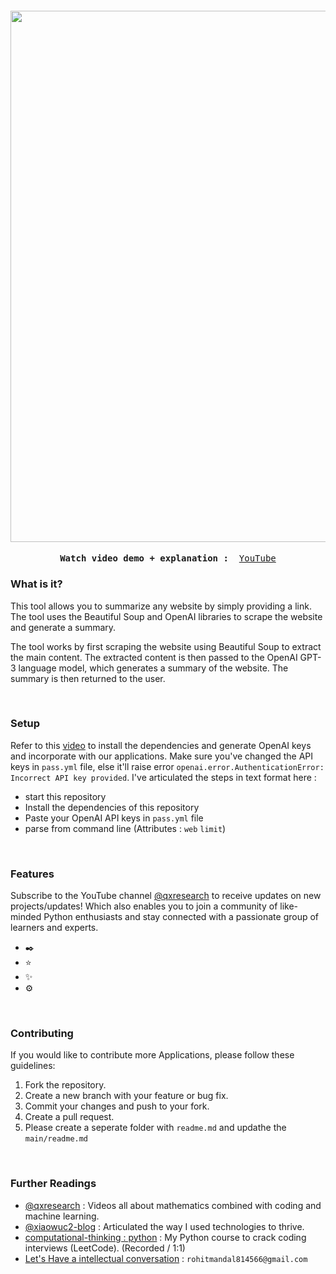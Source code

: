 <h4 align="center">
<img src="" width="850">
</h4>

  
<p><pre align="center">
<strong>Watch video demo + explanation : </strong> <a href="https://www.youtube.com/channel/UCX7oe66V8zyFpAJyMfPL9VA">​YouTube​</a></pre></p>

### What is it?

This tool allows you to summarize any website by simply providing a link. The tool uses the Beautiful Soup and OpenAI libraries to scrape the website and generate a summary.


The tool works by first scraping the website using Beautiful Soup to extract the main content. The extracted content is then passed to the OpenAI GPT-3 language model, which generates a summary of the website. The summary is then returned to the user.

<br>

### Setup


Refer to this [video]() to install the dependencies and generate OpenAI keys and incorporate with our applications. Make sure you've changed the API keys in `pass.yml` file, else it'll raise error `openai.error.AuthenticationError: Incorrect API key provided`. I've articulated the steps in text format here : 

- start this repository
- Install the dependencies of this repository 
- Paste your OpenAI API keys in `pass.yml` file
- parse from command line (Attributes : `web` `limit`)

<br>

### Features

Subscribe to the YouTube channel [@qxresearch](https://www.youtube.com/@qxresearch/) to receive updates on new projects/updates! 
Which also enables you to join a community of like-minded Python enthusiasts and stay connected with a passionate group of learners and experts.

- ✒️
- ⭐ 
- ✨ 
- ⚙️ 

<br>

### Contributing

If you would like to contribute more Applications, please follow these guidelines:

 
1. Fork the repository.
2. Create a new branch with your feature or bug fix.
3. Commit your changes and push to your fork.
4. Create a pull request.
5. Please create a seperate folder with `readme.md` and updathe the `main/readme.md`


<br>

### Further Readings

- [@qxresearch](https://www.youtube.com/@qxresearch/) : Videos all about mathematics combined with coding and machine learning. 
- [@xiaowuc2-blog](https://xiaowuc2.vercel.app/posts) : Articulated the way I used technologies to thrive.
- [computational-thinking : python]() : My Python course to crack coding interviews (LeetCode). (Recorded / 1:1)
- [Let's Have a intellectual conversation](https://www.linkedin.com/in/xiaowuc2/) : `rohitmandal814566@gmail.com`

